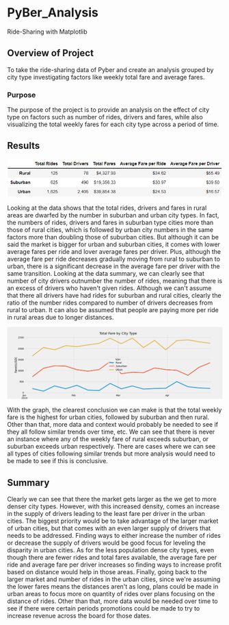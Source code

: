 # PyBer_Analysis
Ride-Sharing with Matplotlib

## Overview of Project

To take the ride-sharing data of Pyber and create an analysis grouped by city type investigating factors like weekly total fare and average fares.

### Purpose

The purpose of the project is to provide an analysis on the effect of city type on factors such as number of rides, drivers and fares, while also visualizing the total weekly fares for each city type across a period of time.

## Results

![PyBer_totalsummary](https://github.com/DavidFGitH/PyBer_Analysis/blob/main/Resources/PyBer_datasummary.png)

Looking at the data shows that the total rides, drivers and fares in rural areas are dwarfed by the number in suburban and urban city types. In fact, the numbers of rides, drivers and fares in suburban type cities more than those of rural cities, which is followed by urban city numbers in the same factors more than doubling those of suburban cities. But although it can be said the market is bigger for urban and suburban cities, it comes with lower average fares per ride and lover average fares per driver. Plus, although the average fare per ride decreases gradually moving from rural to suburban to urban, there is a significant decrease in the average fare per driver with the same transition. Looking at the data summary, we can clearly see that number of city drivers outnumber the number of rides, meaning that there is an excess of drivers who haven't given rides. Although we can't assume that there all drivers have had rides for suburban and rural cities, clearly the ratio of the number rides compared to number of drivers decreases from rural to urban. It can also be assumed that people are paying more per ride in rural areas due to longer distances.

![PyBer_weeklyfare](https://github.com/DavidFGitH/PyBer_Analysis/blob/main/analysis/PyBer_fare_summary.png)

With the graph, the clearest conclusion we can make is that the total weekly fare is the highest for urban cities, followed by suburban and then rural. Other than that, more data and context would probably be needed to see if they all follow similar trends over time, etc. We can see that there is never an instance where any of the weekly fare of rural exceeds suburban, or suburban exceeds urban respectively. There are cases where we can see all types of cities following similar trends but more analysis would need to be made to see if this is conclusive.

## Summary

Clearly we can see that there the market gets larger as the we get to more denser city types. However, with this increased density, comes an increase in the supply of drivers leading to the least fare per driver in the urban cities. The biggest priority would be to take advantage of the larger market of urban cities, but that comes with an even larger supply of drivers that needs to be addressed. Finding ways to either increase the number of rides or decrease the supply of drivers would be good focus for leveling the disparity in urban cities. As for the less population dense city types, even though there are fewer rides and total fares available, the average fare per ride and average fare per driver increases so finding ways to increase profit based on distance would help in those areas. Finally, going back to the larger market and number of rides in the urban cities, since we're assuming the lower fares means the distances aren't as long, plans could be made in urban areas to focus more on quantity of rides over plans focusing on the distance of rides. Other than that, more data would be needed over time to see if there were certain periods promotions could be made to try to increase revenue across the board for those dates.
